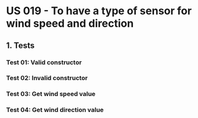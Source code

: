 # US 019 - To have a type of sensor for wind speed and direction

## 1. Tests

### Test 01: Valid constructor
### Test 02: Invalid constructor
### Test 03: Get wind speed value 
### Test 04: Get wind direction value
